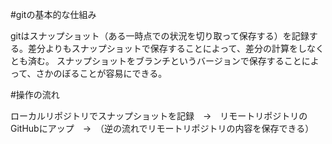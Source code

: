 #gitの基本的な仕組み

gitはスナップショット（ある一時点での状況を切り取って保存する）を記録する。差分よりもスナップショットで保存することによって、差分の計算をしなくとも済む。
スナップショットをブランチというバージョンで保存することによって、さかのぼることが容易にできる。

#操作の流れ

ローカルリポジトリでスナップショットを記録　→　リモートリポジトリのGitHubにアップ　→　（逆の流れでリモートリポジトリの内容を保存できる）
